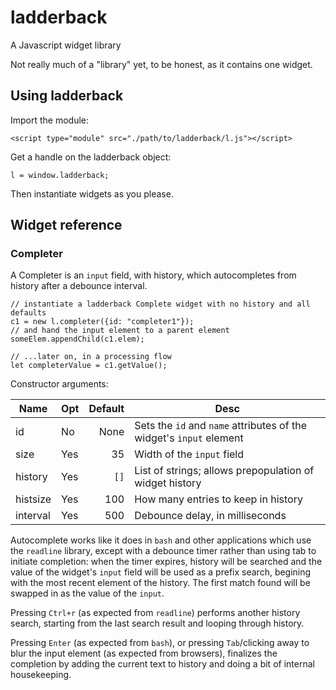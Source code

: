 # ladderback
A Javascript widget library

Not really much of a "library" yet, to be honest, as it contains one widget.

## Using ladderback

Import the module:

`<script type="module" src="./path/to/ladderback/l.js"></script>`

Get a handle on the ladderback object:

`l = window.ladderback;`

Then instantiate widgets as you please.

## Widget reference

### Completer

A Completer is an `input` field, with history, which autocompletes
from history after a debounce interval.

```
// instantiate a ladderback Complete widget with no history and all defaults
c1 = new l.completer({id: "completer1"});
// and hand the input element to a parent element
someElem.appendChild(c1.elem);

// ...later on, in a processing flow
let completerValue = c1.getValue();
```

Constructor arguments:

| Name     | Opt | Default | Desc                                                                    |
|----------|-----|--------:|-------------------------------------------------------------------------|
| id       | No  | None    | Sets the `id` and `name` attributes of the widget's `input` element     |
| size     | Yes | 35      | Width of the `input` field                                              |
| history  | Yes | `[]`    | List of strings; allows prepopulation of widget history                 |
| histsize | Yes | 100     | How many entries to keep in history                                     |
| interval | Yes | 500     | Debounce delay, in milliseconds                                         |

Autocomplete works like it does in `bash` and other applications which
use the `readline` library, except with a debounce timer rather than
using tab to initiate completion: when the timer expires, history will
be searched and the value of the widget's `input` field will be used
as a prefix search, begining with the most recent element of the
history. The first match found will be swapped in as the value of the
`input`.

Pressing `Ctrl+r` (as expected from `readline`) performs another
history search, starting from the last search result and looping
through history.

Pressing `Enter` (as expected from `bash`), or pressing `Tab`/clicking
away to blur the input element (as expected from browsers), finalizes the
completion by adding the current text to history and doing a bit of
internal housekeeping.
